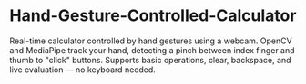 # Hand-Gesture-Controlled-Calculator
Real-time calculator controlled by hand gestures using a webcam. OpenCV and MediaPipe track your hand, detecting a pinch between index finger and thumb to "click" buttons. Supports basic operations, clear, backspace, and live evaluation — no keyboard needed.
